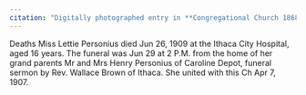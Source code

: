 ```yaml
---
citation: "Digitally photographed entry in **Congregational Church 1868-1933 Minutes of Meetings and Membership**, used with permission from Caroline Valley Community Church"
---
```


Deaths  Miss Lettie Personius died Jun 26, 1909 at the Ithaca City Hospital, aged 16 years. The funeral was Jun 29 at 2 P.M. from the home of her grand parents Mr and Mrs Henry Personius of Caroline Depot, funeral sermon by Rev. Wallace Brown of Ithaca. She united with this Ch Apr 7, 1907.

